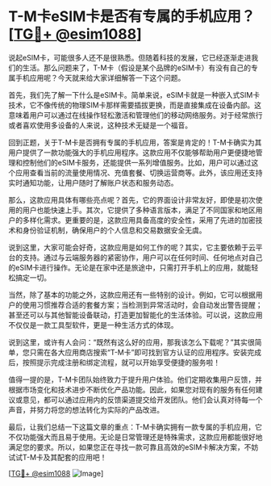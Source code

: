 # T-M卡eSIM卡是否有专属的手机应用？[[TG💪+ @esim1088](https://t.me/s/esim1088)]

说起eSIM卡，可能很多人还不是很熟悉。但随着科技的发展，它已经逐渐走进我们的生活。那么问题来了，T-M卡（假设是某个品牌的eSIM卡）有没有自己的专属手机应用呢？今天就来给大家详细解答一下这个问题。

首先，我们先了解一下什么是eSIM卡。简单来说，eSIM卡就是一种嵌入式SIM卡技术，它不像传统的物理SIM卡那样需要插拔更换，而是直接集成在设备内部。这意味着用户可以通过在线操作轻松激活和管理他们的移动网络服务。对于经常旅行或者喜欢使用多设备的人来说，这种技术无疑是一个福音。

回到正题，关于T-M卡是否拥有专属的手机应用，答案是肯定的！T-M卡确实为其用户提供了一款功能强大的手机应用程序。这款应用不仅能够帮助用户更便捷地管理和控制他们的eSIM卡服务，还能提供一系列增值服务。比如，用户可以通过这个应用查看当前的流量使用情况、充值套餐、切换运营商等。此外，该应用还支持实时通知功能，让用户随时了解账户状态和服务动态。

那么，这款应用具体有哪些亮点呢？首先，它的界面设计非常友好，即使是初次使用的用户也能快速上手。其次，它提供了多种语言版本，满足了不同国家和地区用户的多样化需求。更重要的是，这款应用具备高度的安全性，采用了先进的加密技术和身份验证机制，确保用户的个人信息和交易数据安全无虞。

说到这里，大家可能会好奇，这款应用是如何工作的呢？其实，它主要依赖于云平台的支持。通过与云端服务器的紧密协作，用户可以在任何时间、任何地点对自己的eSIM卡进行操作。无论是在家中还是旅途中，只需打开手机上的应用，就能轻松搞定一切。

当然，除了基本的功能之外，这款应用还有一些特别的设计。例如，它可以根据用户的使用习惯推荐合适的套餐方案；当检测到异常活动时，会自动发出警告提醒；甚至还可以与其他智能设备联动，打造更加智能化的生活体验。可以说，这款应用不仅仅是一款工具型软件，更是一种生活方式的体现。

说到这里，或许有人会问：“既然有这么好的应用，那我该怎么下载呢？”其实很简单，您只需在各大应用商店搜索“T-M卡”即可找到官方认证的应用程序。安装完成后，按照提示完成注册和绑定流程，就可以开始享受便捷的服务啦！

值得一提的是，T-M卡团队始终致力于提升用户体验。他们定期收集用户反馈，并根据市场变化和技术进步不断优化产品功能。因此，如果您对现有的服务有任何建议或意见，都可以通过应用内的反馈渠道提交给开发团队。他们会认真对待每一个声音，并努力将您的想法转化为实际的产品改进。

最后，让我们总结一下这篇文章的重点：T-M卡确实拥有一款专属的手机应用，它不仅功能强大而且易于使用。无论是日常管理还是特殊需求，这款应用都能很好地满足您的要求。所以，如果您正在寻找一款可靠且高效的eSIM卡解决方案，不妨试试T-M卡及其配套的应用吧！

[[TG💪+ @esim1088](https://t.me/s/esim1088) ![Image](https://i.postimg.cc/4NQfJmqS/Snipaste-2025-05-13-00-14-12.png)]